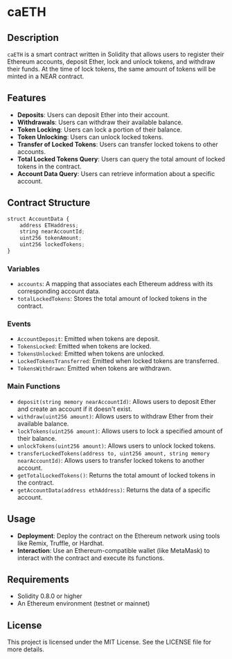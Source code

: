 # caETH

## Description

`caETH` is a smart contract written in Solidity that allows users to register their Ethereum accounts, deposit Ether, lock and unlock tokens, and withdraw their funds. At the time of lock tokens, the same amount of tokens will be minted in a NEAR contract.

## Features

- **Deposits**: Users can deposit Ether into their account.
- **Withdrawals**: Users can withdraw their available balance.
- **Token Locking**: Users can lock a portion of their balance.
- **Token Unlocking**: Users can unlock locked tokens.
- **Transfer of Locked Tokens**: Users can transfer locked tokens to other accounts.
- **Total Locked Tokens Query**: Users can query the total amount of locked tokens in the contract.
- **Account Data Query**: Users can retrieve information about a specific account.

## Contract Structure

```js
struct AccountData {
    address ETHaddress;
    string nearAccountId;
    uint256 tokenAmount;
    uint256 lockedTokens;
}
```

### Variables

- `accounts`: A mapping that associates each Ethereum address with its corresponding account data.
- `totalLockedTokens`: Stores the total amount of locked tokens in the contract.

### Events

- `AccountDeposit`: Emitted when tokens are deposit.
- `TokensLocked`: Emitted when tokens are locked.
- `TokensUnlocked`: Emitted when tokens are unlocked.
- `LockedTokensTransferred`: Emitted when locked tokens are transferred.
- `TokensWithdrawn`: Emitted when tokens are withdrawn.

### Main Functions

- `deposit(string memory nearAccountId)`: Allows users to deposit Ether and create an account if it doesn't exist.
- `withdraw(uint256 amount)`: Allows users to withdraw Ether from their available balance.
- `lockTokens(uint256 amount)`: Allows users to lock a specified amount of their balance.
- `unlockTokens(uint256 amount)`: Allows users to unlock locked tokens.
- `transferLockedTokens(address to, uint256 amount, string memory nearAccountId)`: Allows users to transfer locked tokens to another account.
- `getTotalLockedTokens()`: Returns the total amount of locked tokens in the contract.
- `getAccountData(address ethAddress)`: Returns the data of a specific account.

## Usage

- **Deployment**: Deploy the contract on the Ethereum network using tools like Remix, Truffle, or Hardhat.
- **Interaction**: Use an Ethereum-compatible wallet (like MetaMask) to interact with the contract and execute its functions.

## Requirements

- Solidity 0.8.0 or higher
- An Ethereum environment (testnet or mainnet)

## License

This project is licensed under the MIT License. See the LICENSE file for more details.
